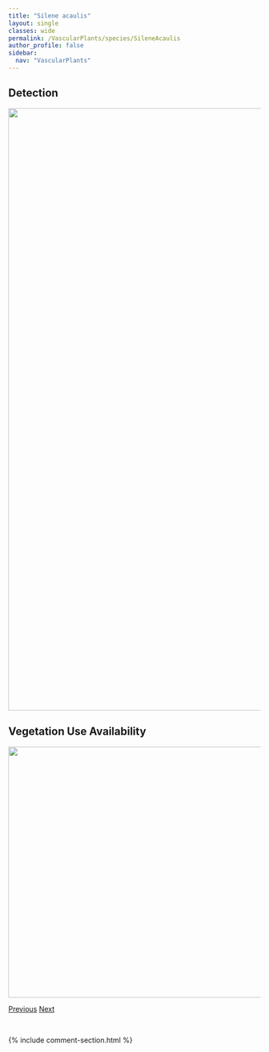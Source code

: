 ```yaml
---
title: "Silene acaulis"
layout: single
classes: wide
permalink: /VascularPlants/species/SileneAcaulis
author_profile: false
sidebar:
  nav: "VascularPlants"
---
```


<h2>Detection</h2>

<a href="https://drive.google.com/uc?export=view&id=1A5FUv4E6Q_9l146Hl27SKLDGtfhKygBm">
<img src="https://drive.google.com/uc?export=view&id=1A5FUv4E6Q_9l146Hl27SKLDGtfhKygBm" height = "1200" width = "800">
</a>


<h2>Vegetation Use Availability</h2>

<a href="https://drive.google.com/uc?export=view&id=17hXl1HMNoVkB_kGb0H2Z0gBh8iHnNi-6">
<img src="https://drive.google.com/uc?export=view&id=17hXl1HMNoVkB_kGb0H2Z0gBh8iHnNi-6" height = "500" width = "1000">
</a>


<a href="/DevelopmentWebsite/VascularPlants/species/SibbaldiaTridentata" class="pagination--pager" title="Sibbaldia tridentata">Previous</a> <a href="/DevelopmentWebsite/VascularPlants/species/SileneChalcedonica" class="pagination--pager" title="Silene chalcedonica">Next</a>

<p>&nbsp;</p>

{% include comment-section.html %}
